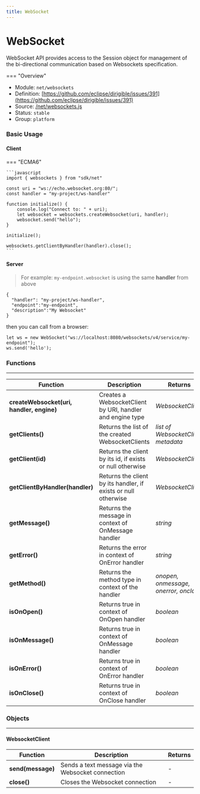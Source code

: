 ```yaml
---
title: WebSocket
---
```


WebSocket
===

WebSocket API provides access to the Session object for management of the bi-directional communication based on Websockets specification.

=== "Overview"
- Module: `net/websockets`
- Definition: [https://github.com/eclipse/dirigible/issues/391](https://github.com/eclipse/dirigible/issues/391)
- Source: [/net/websockets.js](https://github.com/eclipse/dirigible/blob/master/components/api-net/src/main/resources/META-INF/dirigible/net/websockets.js)
- Status: `stable`
- Group: `platform`


### Basic Usage

#### Client

=== "ECMA6"

    ```javascript
    import { websockets } from "sdk/net"

    const uri = "ws://echo.websocket.org:80/";
    const handler = "my-project/ws-handler"

    function initialize() {
        console.log("Connect to: " + uri);
        let websocket = websockets.createWebsocket(uri, handler);
        websocket.send("hello");
    }

    initialize();

    websockets.getClientByHandler(handler).close();
    ```

<!-- === "CommonJS

    ```javascript
    const websockets = require("net/websockets");

    const uri = "ws://echo.websocket.org:80/";
    const handler = "my-project/ws-handler"

    function initialize() {
        console.log("Connect to: " + uri);
        let websocket = websockets.createWebsocket(uri, handler);
        websocket.send("hello");
    }

    initialize();

    websockets.getClientByHandler(handler).close();
    ```

    The handler:

    ```javascript
    exports.onMessage = function(message) {
      console.log("Message received: " + message);
    }

    exports.onError = function(error) {
      console.error("Error: " + error);
    }
    ``` -->

#### Server

> For example: `my-endpoint.websocket` is using the same **handler** from above

```
{
  "handler": "my-project/ws-handler",
  "endpoint":"my-endpoint",
  "description":"My Websocket"
}
```

then you can call from a browser:

```
let ws = new WebSocket("ws://localhost:8080/websockets/v4/service/my-endpoint");
ws.send('hello');
```

### Functions

---

Function     | Description | Returns
------------ | ----------- | --------
**createWebsocket(uri, handler, engine)**   | Creates a WebsocketClient by URI, handler and engine type | *WebsocketClient*
**getClients()**    | Returns the list of the created WebsocketClients | *list of WebsocketClient metadata*
**getClient(id)**   | Returns the client by its id, if exists or null otherwise | *WebsocketClient*
**getClientByHandler(handler)**   | Returns the client by its handler, if exists or null otherwise | *WebsocketClient*
**getMessage()**   | Returns the message in context of OnMessage handler | *string*
**getError()**   | Returns the error in context of OnError handler | *string*
**getMethod()**   | Returns the method type in context of the handler | *onopen, onmessage, onerror, onclose*
**isOnOpen()**   | Returns true in context of OnOpen handler | *boolean*
**isOnMessage()**   | Returns true in context of OnMessage handler | *boolean*
**isOnError()**   | Returns true in context of OnError handler | *boolean*
**isOnClose()**   | Returns true in context of OnClose handler | *boolean*



### Objects

---

#### WebsocketClient

Function     | Description | Returns
------------ | ----------- | --------
**send(message)**   | Sends a text message via the Websocket connection | -
**close()**   | Closes the Websocket connection | -
